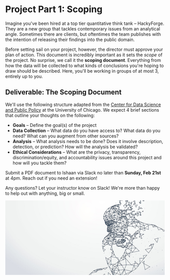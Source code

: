 # Project Part 1: Scoping

Imagine you've been hired at a top tier quantitative think tank – HackyForge. They are a new group that tackles contemporary issues from an analytical angle. Sometimes there are clients, but oftentimes the team publishes with the intention of releasing their findings into the public domain.

Before setting sail on your project, however, the director must approve your plan of action. This document is incredibly important as it sets the *scope* of the project. No surprise, we call it the **scoping document**. Everything from how the data will be collected to  what kinds of conclusions you're hoping to draw should be described. Here, you'll be working in groups of at most 3, entirely up to you. 


## Deliverable: The Scoping Document

We'll use the following structure adapted from the [Center for Data Science and Public Policy](http://www.datasciencepublicpolicy.org/home/resources/data-science-project-scoping-guide/) at the University of Chicago. We expect 4 brief sections that outline your thoughts on the following:

- **Goals** – Define the goal(s) of the project
- **Data Collection** – What data do you have access to? What data do you need? What can you augment from other sources?
- **Analysis** – What analysis needs to be done? Does it involve description, detection, or prediction? How will the analysis be validated?
- **Ethical Considerations** – What are the privacy, transparency, discrimination/equity, and accountability issues around this project and how will you tackle them?

Submit a PDF document to Ishaan via Slack no later than **Sunday, Feb 21st** at 4pm. Reach out if you need an extension!

Any questions? Let your instructor know on Slack! We're more than happy to help out with anything, big or small. 

![Source: Center for Policy Research, United Nations University](ethical-ai.jpg)